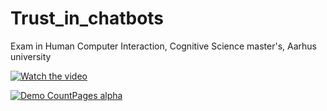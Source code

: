 # Trust_in_chatbots
Exam in Human Computer Interaction, Cognitive Science master's, Aarhus university

[![Watch the video](https://img.youtube.com/vi/T-D1KVIuvjA/maxresdefault.jpg)](https://youtu.be/T-D1KVIuvjA)


[![Demo CountPages alpha](https://share.gifyoutube.com/KzB6Gb.gif)](https://www.youtube.com/watch?v=ek1j272iAmc)
